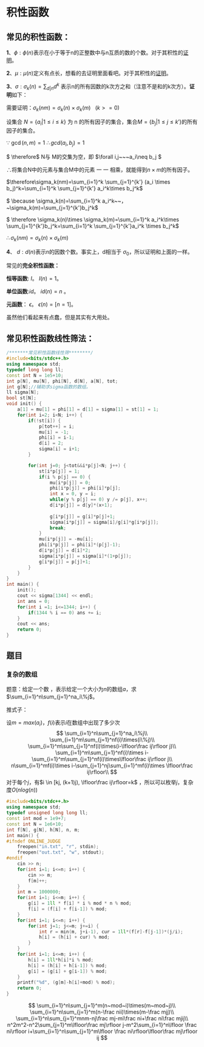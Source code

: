 # 积性函数



## 常见的**积性函数：**

**1**、$\phi:\phi(n)$表示在小于等于n的正整数中与n互质的数的个数。对于其积性的[证明](https://blog.csdn.net/a_forever_dream/article/details/100161005)。



**2**、$\mu:\mu(n)$定义有点长，想看的去证明里面看吧。对于其积性的[证明](https://blog.csdn.net/a_forever_dream/article/details/100125510)。



**3**、$\sigma:\sigma_k(n)=\sum_{d|n}d^k$  表示n的所有因数的k次方之和（注意不是和的k次方）。**证明**如下：

需要证明：$\sigma_k(nm)=\sigma_k(n)\times\sigma_k(m)~~~(k>=0)$ 

设集合 $N=\{a_i|1\leq i \leq k\}$ 为 n 的所有因子的集合，集合$M=\{b_j|1\leq j \leq k'\}$的所有因子的集合。

 $\because~\gcd(n,m)=1$ $\therefore gcd(a_i,b_j)=1$ 

$ \therefore$ N与 M的交集为空，即  $\forall i,j~~~a_i\neq b_j $

$\therefore$将集合N中的元素与集合M中的元素 一 一 相乘，就能得到$n\times m$的所有因子。

$\therefore\sigma_k(nm)=\sum_{i=1}^k \sum_{j=1}^{k'} (a_i \times b_j)^k=\sum_{i=1}^k \sum_{j=1}^{k'} a_i^k\times b_j^k$  

$ \because \sigma_k(n)=\sum_{i=1}^k a_i^k~~，~\sigma_k(m)=\sum_{j=1}^{k'}b_j^k$ 

$ \therefore \sigma_k(n)\times \sigma_k(m)=\sum_{i=1}^k a_i^k\times \sum_{j=1}^{k'}b_j^k=\sum_{i=1}^k \sum_{j=1}^{k'}a_i^k \times b_j^k$ 

$\therefore \sigma_k(nm)=\sigma_k(n)\times \sigma_k(m)$ 



**4**、 $d:d(n)$表示n的因数个数。事实上，d相当于 $\sigma_0$，所以证明和上面的一样。



常见的**完全积性函数：**

**恒等函数**: $I$。 $I ( n ) = 1$。

**单位函数**:$id$。 $i d ( n ) = n$ 。

**元函数**： $\epsilon$。 $\epsilon(n)=[n=1]$。

虽然他们看起来有点蠢，但是其实有大用处。



## 常见积性函数线性筛法：

```cpp
/*******常见积性函数线性筛********/
#include<bits/stdc++.h>
using namespace std;
typedef long long ll;
const int N = 1e5+10;
int p[N], mu[N], phi[N], d[N], a[N], tot;
int g[N];//辅助求sigma函数的数组。
ll sigma[N];
bool st[N];
void init() {
    a[1] = mu[1] = phi[1] = d[1] = sigma[1] = st[1] = 1;
    for(int i=2; i<N; i++) {
        if(!st[i]) {
            p[tot++] = i;
            mu[i] = -1;
            phi[i] = i-1;
            d[i] = 2;
            sigma[i] = i+1;
        }

        for(int j=0; j<tot&&i*p[j]<N; j++) {
            st[i*p[j]] = 1;
            if(i % p[j] == 0) {
                mu[i*p[j]] = 0;
                phi[i*p[j]] = phi[i]*p[j];
                int x = 0, y = i;
                while(y % p[j] == 0) y /= p[j], x++;
                d[i*p[j]] = d[y]*(x+1);
                
                g[i*p[j]] = g[i]*p[j]+1;
                sigma[i*p[j]] = sigma[i]/g[i]*g[i*p[j]];
                break;
            }
            mu[i*p[j]] = -mu[i];
            phi[i*p[j]] = phi[i]*(p[j]-1);
            d[i*p[j]] = d[i]*2;
            sigma[i*p[j]] = sigma[i]*(1+p[j]);
            g[i*p[j]] = p[j]+1;
        }
    }
}
int main() {
    init();
    cout << sigma[1344] << endl;
    int ans = 0;
    for(int i =1; i<=1344; i++) {
        if(1344 % i == 0) ans += i;
    }
    cout << ans;
    return 0;
}
```





## 题目

### 复杂的数组

题意：给定一个数 ，表示给定一个大小为$n$的数组$a$，求$\sum_{i=1}^n\sum_{j=1}^na_i\%j$。

推式子：

设$m=max(a_i)$，$f(i)$表示$i$在数组中出现了多少次
$$
\sum_{i=1}^n\sum_{j=1}^na_i\%j\\
\sum_{i=1}^m\sum_{j=1}^nf(i)\times(i\%j)\\
\sum_{i=1}^m\sum_{j=1}^nf(i)\times(i-\lfloor\frac ij\rfloor j)\\
\sum_{i=1}^m\sum_{j=1}^nf(i)\times i-\sum_{i=1}^m\sum_{j=1}^nf(i)\times\lfloor\frac ij\rfloor j\\
n\sum_{i=1}^mf(i)\times i-\sum_{j=1}^nj\sum_{i=1}^mf(i)\times \lfloor\frac ij\rfloor\\
$$
对于每个$j$，有$i \in [kj, (k+1)j), \lfloor\frac ij\rfloor=k$ ，所以可以枚举$j$，复杂度$O(nlog(n))$

```cpp
#include<bits/stdc++.h>
using namespace std;
typedef unsigned long long ll;
const int mod = 1e9+7;
const int N = 1e6+10;
int f[N], g[N], h[N], n, m;
int main() {
#ifndef ONLINE_JUDGE 
    freopen("in.txt", "r", stdin);
    freopen("out.txt", "w", stdout);
#endif
    cin >> n;
    for(int i=1; i<=n; i++) {
        cin >> m;
        f[m]++;
    }
    int m = 1000000;
    for(int i=1; i<=m; i++) {
        g[i] = 1ll * f[i] * i % mod * n % mod;
        f[i] = (f[i] + f[i-1]) % mod;
    }
    for(int i=1; i<=n; i++) {
        for(int j=1; j<=m; j+=i) {
            int r = min(m, j+i-1), cur = 1ll*(f[r]-f[j-1])*(j/i);
            h[i] = (h[i] + cur) % mod;
        }
    }
    for(int i=1; i<=m; i++) {
        h[i] = 1ll*h[i]*i % mod;
        h[i] = (h[i] + h[i-1]) % mod;
        g[i] = (g[i] + g[i-1]) % mod;
    }
    printf("%d", (g[m]-h[i]+mod) % mod);
    return 0;
}
```








$$
\sum_{i=1}^n\sum_{j=1}^m(n~mod~i)\times(m~mod~j)\\
\sum_{i=1}^n\sum_{j=1}^m(n-\frac nii)\times(m-\frac mjj)\\
\sum_{i=1}^n\sum_{j=1}^mnm-nj\frac mj-mi\frac ni+\frac ni\frac mjij\\
n^2m^2-n^2\sum_{j=1}^m\lfloor\frac mj\rfloor j-m^2\sum_{i=1}^n\lfloor \frac ni\rfloor i+\sum_{i=1}^n\sum_{j=1}^m\lfloor \frac ni\rfloor\lfloor\frac mj\rfloor ij
$$
